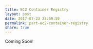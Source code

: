 ```yaml
---
title: EC2 Container Registry
layout: post
date: 2017-07-23 23:59:59
permalink: part-ec2-container-registry
share: true
---
```


Coming Soon!
